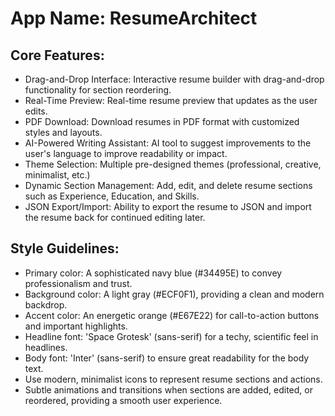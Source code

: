 # **App Name**: ResumeArchitect

## Core Features:

- Drag-and-Drop Interface: Interactive resume builder with drag-and-drop functionality for section reordering.
- Real-Time Preview: Real-time resume preview that updates as the user edits.
- PDF Download: Download resumes in PDF format with customized styles and layouts.
- AI-Powered Writing Assistant: AI tool to suggest improvements to the user's language to improve readability or impact. 
- Theme Selection: Multiple pre-designed themes (professional, creative, minimalist, etc.)
- Dynamic Section Management: Add, edit, and delete resume sections such as Experience, Education, and Skills.
- JSON Export/Import: Ability to export the resume to JSON and import the resume back for continued editing later.

## Style Guidelines:

- Primary color: A sophisticated navy blue (#34495E) to convey professionalism and trust.
- Background color: A light gray (#ECF0F1), providing a clean and modern backdrop.
- Accent color: An energetic orange (#E67E22) for call-to-action buttons and important highlights.
- Headline font: 'Space Grotesk' (sans-serif) for a techy, scientific feel in headlines.
- Body font: 'Inter' (sans-serif) to ensure great readability for the body text.
- Use modern, minimalist icons to represent resume sections and actions.
- Subtle animations and transitions when sections are added, edited, or reordered, providing a smooth user experience.